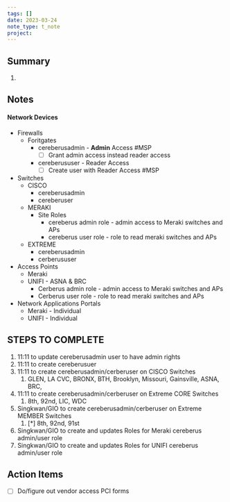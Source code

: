 ```yaml
---
tags: []
date: 2023-03-24
note_type: t_note
project:
---
```


## Summary
1. 

## Notes

#### Network Devices
* Firewalls
	* Foritgates
		* cereberusadmin - **Admin** Access #MSP
			- [ ] Grant admin access instead reader access
		* cereberususer - Reader Access
			- [ ] Create user with Reader Access #MSP
* Switches
	* CISCO
		* cereberusadmin
		* cereberuser
	* MERAKI
		* Site Roles
			* cereberus admin role - admin access to Meraki switches and APs
			* cereberus user role - role to read meraki switches and APs
	* EXTREME
		* cereberusadmin
		* cerberususer
* Access Points
	* Meraki
	* UNIFI - ASNA & BRC
		* Cerberus admin role - admin access to Meraki switches and APs
		* Cerberus user role - role to read meraki switches and APs
* Network Applications Portals
	* Meraki - Individual
	* UNIFI - Individual

## STEPS TO COMPLETE
1. 11:11 to update cereberusadmin user to have admin rights
2. 11:11 to create cereberusuer 
3. 11:11 to create cereberusadmin/cerberuser on CISCO Switches
	1. GLEN, LA CVC, BRONX, BTH, Brooklyn, Missouri, Gainsville, ASNA, BRC, 
4. 11:11 to create cereberusadmin/cerberuser on Extreme CORE Switches
	1. 8th, 92nd, LIC, WDC
5. Singkwan/GIO to create cereberusadmin/cerberuser on Extreme MEMBER Switches
	1. [*] 8th, 92nd, 91st
6. Singkwan/GIO to create and updates Roles for Meraki cereberus admin/user role
7. Singkwan/GIO to create and updates Roles for UNIFI cereberus admin/user role


## Action Items
- [ ] Do/figure out vendor access PCI forms